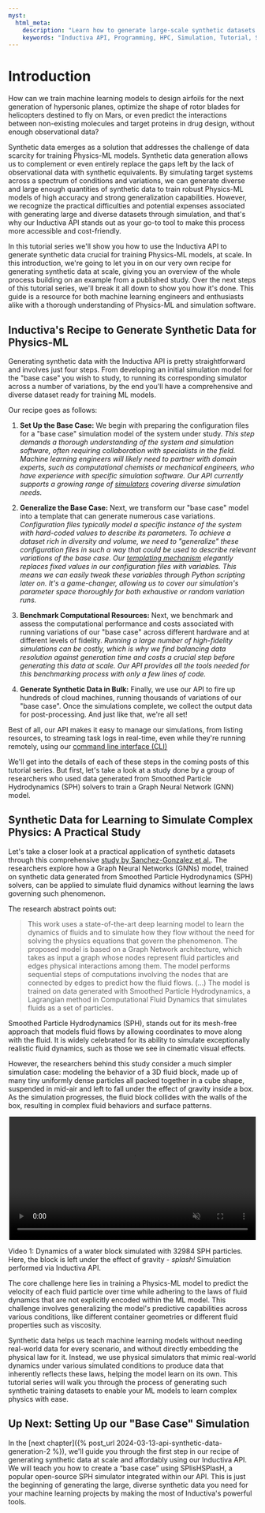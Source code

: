 ```yaml
---
myst:
  html_meta:
    description: "Learn how to generate large-scale synthetic datasets for Physics-ML models using the Inductiva API, starting with our unique data generation recipe."
    keywords: "Inductiva API, Programming, HPC, Simulation, Tutorial, Synthetic Data Generation, Physics-ML, SPH" 
---
```


# Introduction

How can we train machine learning models to design airfoils for the next
generation of hypersonic planes, optimize the shape of rotor blades for
helicopters destined to fly on Mars, or even predict the interactions between
non-existing molecules and target proteins in drug design, without enough
observational data?

Synthetic data emerges as a solution that addresses the challenge of data
scarcity for training Physics-ML models. Synthetic data generation allows us to
complement or even entirely replace the gaps left by the lack of observational
data with synthetic equivalents. By simulating target systems across a spectrum
of conditions and variations, we can generate diverse and large enough
quantities of synthetic data to train robust Physics-ML models of high accuracy
and strong generalization capabilities. However, we recognize the practical
difficulties and potential expenses associated with generating large and diverse
datasets through simulation, and that's why our Inductiva API stands out as your
go-to tool to make this process more accessible and cost-friendly.

In this tutorial series we'll show you how to use the Inductiva API to generate
synthetic data crucial for training Physics-ML models, at scale. In this
introduction, we're going to let you in on our very own recipe for generating
synthetic data at scale, giving you an overview of the whole process building on
an example from a published study. Over the next steps of this tutorial series,
we'll break it all down to show you how it's done. This guide is a resource for
both machine learning engineers and enthusiasts alike with a thorough
understanding of Physics-ML and simulation software.

## Inductiva's Recipe to Generate Synthetic Data for Physics-ML

Generating synthetic data with the Inductiva API is pretty straightforward and
involves just four steps. From developing an initial simulation model for the
"base case" you wish to study, to running its corresponding simulator across a
number of variations, by the end you'll have a comprehensive and diverse dataset
ready for training ML models.

Our recipe goes as follows:

1. **Set Up the Base Case:** We begin with preparing the configuration files for
   a "base case" simulation model of the system under study. _This step demands
a thorough understanding of the system and simulation software, often requiring
collaboration with specialists in the field. Machine learning engineers will
likely need to partner with domain experts, such as computational chemists or
mechanical engineers, who have experience with specific simulation software. Our
API currently supports a growing range of
[simulators](https://docs.inductiva.ai/en/latest/simulators/overview.html)
covering diverse simulation needs._

2. **Generalize the Base Case:** Next, we transform our "base case" model into a
   template that can generate numerous case variations. _Configuration files
typically model a specific instance of the system with hard-coded values to
describe its parameters. To achieve a dataset rich in diversity and volume, we
need to "generalize" these configuration files in such a way that could be used
to describe relevant variations of the base case. Our [templating
mechanism](https://docs.inductiva.ai/en/latest/explore_api/templating.html)
elegantly replaces fixed values in our configuration files with variables. This
means we can easily tweak these variables through Python scripting later on.
It's a game-changer, allowing us to cover our simulation's parameter space
thoroughly for both exhaustive or random variation runs._

3. **Benchmark Computational Resources:** Next, we benchmark and assess the
   computational performance and costs associated with running variations of our
"base case" across different hardware and at different levels of fidelity.
_Running a large number of high-fidelity simulations can be costly, which is why
we find balancing data resolution against generation time and costs a crucial
step before generating this data at scale. Our API provides all the tools needed
for this benchmarking process with only a few lines of code._

4. **Generate Synthetic Data in Bulk:** Finally, we use our API to fire up
   hundreds of cloud machines, running thousands of variations of our "base
case". Once the simulations complete, we collect the output data for
post-processing. And just like that, we're all set!

Best of all, our API makes it easy to manage our simulations, from listing
resources, to streaming task logs in real-time, even while they're running
remotely, using our [command line interface
(CLI)](https://docs.inductiva.ai/en/latest/cli/cli-overview.html)

We'll get into the details of each of these steps in the coming posts of this
tutorial series. But first, let's take a look at a study done by a group of
researchers who used data generated from Smoothed Particle Hydrodynamics (SPH)
solvers to train a Graph Neural Network (GNN) model.

## Synthetic Data for Learning to Simulate Complex Physics: A Practical Study

Let's take a closer look at a practical application of synthetic datasets
through this comprehensive [study by Sanchez-Gonzalez et
al.](https://arxiv.org/abs/2002.09405). The researchers explore how a Graph
Neural Networks (GNNs) model, trained on synthetic data generated from Smoothed
Particle Hydrodynamics (SPH) solvers, can be applied to simulate fluid dynamics
without learning the laws governing such phenomenon.

The research abstract points out:

> This work uses a state-of-the-art deep learning model to learn the dynamics of
> fluids
and to simulate how they flow without the need for solving the physics equations
that govern the phenomenon. The proposed model is based on a Graph Network
architecture, which takes as input a graph whose nodes represent fluid particles
and edges physical interactions among them. The model performs sequential steps
of computations involving the nodes that are connected by edges to predict how
the fluid flows. (...) The model is trained on data generated with Smoothed
Particle Hydrodynamics, a Lagrangian method in Computational Fluid Dynamics that
simulates fluids as a set of particles.

Smoothed Particle Hydrodynamics (SPH), stands out for its mesh-free approach
that models fluid flows by allowing coordinates to move along with the fluid. It
is widely celebrated for its ability to simulate exceptionally realistic fluid
dynamics, such as those we see in cinematic visual effects.

However, the researchers behind this study consider a much simpler simulation
case: modeling the behavior of a 3D fluid block, made up of many tiny uniformly
dense particles all packed together in a cube shape, suspended in mid-air and
left to fall under the effect of gravity inside a box. As the simulation
progresses, the fluid block collides with the walls of the box, resulting in
complex fluid behaviors and surface patterns.

<div style="display: flex; justify-content:center">
<video width=500 loop muted autoplay preload="auto">
<source src="../_static/generating-synthetic-data/dambreak.mp4" type="video/mp4">
</video>
</div>

Video 1: Dynamics of a water block simulated with 32984 SPH
particles. Here, the block is left under the effect of gravity - *splash!*
Simulation performed via Inductiva API.

The core challenge here lies in training a Physics-ML model to predict the
velocity of each fluid particle over time while adhering to the laws of fluid
dynamics that are not explicitly encoded within the ML model. This challenge
involves generalizing the model's predictive capabilities across various
conditions, like different container geometries or different fluid properties
such as viscosity.

Synthetic data helps us teach machine learning models without needing real-world
data for every scenario, and without directly embedding the physical law for it.
Instead, we use physical simulators that mimic real-world dynamics under various
simulated conditions to produce data that inherently reflects these laws,
helping the model learn on its own. This tutorial series will walk you through
the process of generating such synthetic training datasets to enable your ML
models to learn complex physics with ease.

## Up Next: Setting Up our "Base Case" Simulation

In the [next chapter]({% post_url 2024-03-13-api-synthetic-data-generation-2
%}), we'll guide you through the first step in our recipe of generating
synthetic data at scale and affordably using our Inductiva API. We will teach
you how to create a “base case” using SPlisHSPlasH, a popular open-source SPH
simulator integrated within our API. This is just the beginning of generating
the large, diverse synthetic data you need for your machine learning projects by
making the most of Inductiva's powerful tools.
